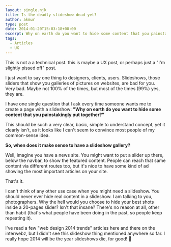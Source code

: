 ```yaml
---
layout: single.njk
title: Is the deadly slideshow dead yet?
author: akmur
type: post
date: 2014-01-20T15:03:18+00:00
excerpt: Why on earth do you want to hide some content that you painstakingly put together?
tags:
  - Articles
  - UX
---
```


This is not a a technical post. this is maybe a UX post, or perhaps just a "I'm slightly pissed off" post.

I just want to say one thing to designers, clients, users. Slideshows, those sliders that show you galleries of pictures on websites, are bad for you. Very bad. Maybe not 100% of the times, but most of the times (99%) yes, they are.

I have one single question that I ask every time someone wants me to create a page with a slideshow: **"Why on earth do you want to hide some content that you painstakingly put together?"**

This should be such a very clear, basic, simple to understand concept, yet it clearly isn't, as it looks like I can't seem to convince most people of my common-sense idea.

**So, when does it make sense to have a slideshow gallery?**

Well, imagine you have a news site. You might want to put a slider up there, below the navbar, to show the featured content. People can reach that same content via different routes too, but it's nice to have some kind of ad showing the most important articles on your site.

That's it.

I can't think of any other use case when you might need a slideshow.
You should never ever hide real content in a slideshow. I am talking to you, photographers. Why the hell would you choose to hide your best shots inside a 20-pages slider? Isn't that insane?
There's no reason at all, other than habit (that's what people have been doing in the past, so people keep repeating it).

I've read a few "web design 2014 trends" articles here and there on the interwebz, but I didn't see this slideshow thing mentioned anywhere so far. I really hope 2014 will be the year slideshows die, for good! 🙂
